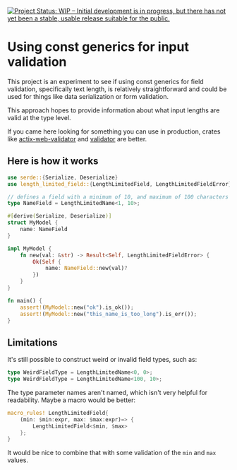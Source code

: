 [![Project Status: WIP – Initial development is in progress, but there has not yet been a stable, usable release suitable for the public.](https://www.repostatus.org/badges/latest/wip.svg)](https://www.repostatus.org/#wip)

# Using const generics for input validation

This project is an experiment to see if using const generics for field validation, specifically text length, is relatively straightforward and could be used for things like data serialization or form validation.

This approach hopes to provide information about what input lengths are valid at the type level.

If you came here looking for something you can use in production, crates like [actix-web-validator](https://crates.io/actix-web-validator/) and [validator](https://crates.io/crates/validator) are better.

## Here is how it works

```rust
use serde::{Serialize, Deserialize}
use length_limited_field::{LengthLimitedField, LengthLimitedFieldError};

// defines a field with a minimum of 10, and maximum of 100 characters
type NameField = LengthLimitedName<1, 10>;

#[derive(Serialize, Deserialize)]
struct MyModel {
    name: NameField
}

impl MyModel {
    fn new(val: &str) -> Result<Self, LengthLimitedFieldError> {
        Ok(Self {
            name: NameField::new(val)?
        })
    }
}

fn main() {
    assert!(MyModel::new("ok").is_ok());
    assert!(MyModel::new("this_name_is_too_long").is_err());
}
```

## Limitations

It's still possible to construct weird or invalid field types, such as:

```rust
type WeirdFieldType = LengthLimitedName<0, 0>;
type WeirdFieldType = LengthLimitedName<100, 10>;
```

The type parameter names aren't named, which isn't very helpful for readability. Maybe a macro would be better:

```rust
macro_rules! LengthLimitedField{
    (min: $min:expr, max: $max:expr)=> {
        LengthLimitedField<$min, $max>
    };
}
```

It would be nice to combine that with some validation of the `min` and `max` values.

